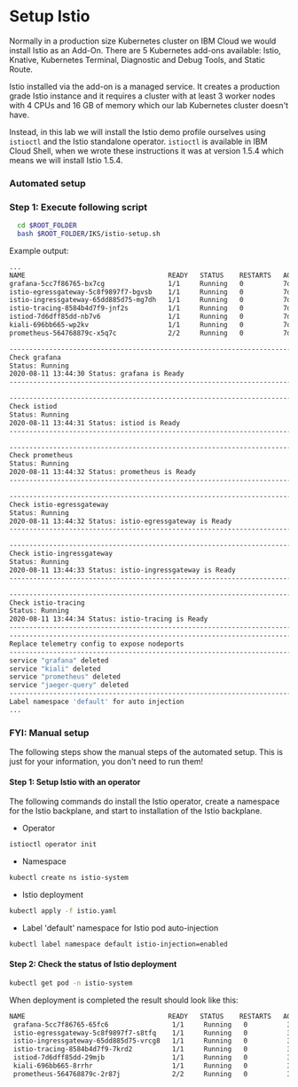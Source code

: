 # Setup Istio

Normally in a production size Kubernetes cluster on IBM Cloud we would install Istio as an Add-On. There are 5 Kubernetes add-ons available: Istio, Knative, Kubernetes Terminal, Diagnostic and Debug Tools, and Static Route.

Istio installed via the add-on is a managed service. It creates a production grade Istio instance and it requires a cluster with at least 3 worker nodes with 4 CPUs and 16 GB of memory which our lab Kubernetes cluster doesn't have.

Instead, in this lab we will install the Istio demo profile ourselves using `istioctl` and the Istio standalone operator. `istioctl` is available in IBM Cloud Shell, when we wrote these instructions it was at version 1.5.4 which means we will install Istio 1.5.4.

### Automated setup

### Step 1: Execute following script

```sh
  cd $ROOT_FOLDER
  bash $ROOT_FOLDER/IKS/istio-setup.sh
```

Example output:

```sh
...
NAME                                    READY   STATUS    RESTARTS   AGE
grafana-5cc7f86765-bx7cg                1/1     Running   0          7d21h
istio-egressgateway-5c8f9897f7-bgvsb    1/1     Running   0          7d21h
istio-ingressgateway-65dd885d75-mg7dh   1/1     Running   0          7d18h
istio-tracing-8584b4d7f9-jnf2s          1/1     Running   0          7d21h
istiod-7d6dff85dd-nb7v6                 1/1     Running   0          7d21h
kiali-696bb665-wp2kv                    1/1     Running   0          7d21h
prometheus-564768879c-x5q7c             2/2     Running   0          7d21h

------------------------------------------------------------------------
Check grafana
Status: Running
2020-08-11 13:44:30 Status: grafana is Ready
------------------------------------------------------------------------

------------------------------------------------------------------------
Check istiod
Status: Running
2020-08-11 13:44:31 Status: istiod is Ready
------------------------------------------------------------------------

------------------------------------------------------------------------
Check prometheus
Status: Running
2020-08-11 13:44:32 Status: prometheus is Ready
------------------------------------------------------------------------

------------------------------------------------------------------------
Check istio-egressgateway
Status: Running
2020-08-11 13:44:32 Status: istio-egressgateway is Ready
------------------------------------------------------------------------

------------------------------------------------------------------------
Check istio-ingressgateway
Status: Running
2020-08-11 13:44:33 Status: istio-ingressgateway is Ready
------------------------------------------------------------------------

------------------------------------------------------------------------
Check istio-tracing
Status: Running
2020-08-11 13:44:34 Status: istio-tracing is Ready
------------------------------------------------------------------------
------------------------------------------------------------------------
Replace telemetry config to expose nodeports
------------------------------------------------------------------------
service "grafana" deleted
service "kiali" deleted
service "prometheus" deleted
service "jaeger-query" deleted
------------------------------------------------------------------------
Label namespace 'default' for auto injection
...

```

### FYI: Manual setup

The following steps show the manual steps of the automated setup. This is just for your information, you don't need to run them!

#### Step 1: Setup Istio with an operator

The following commands do install the Istio operator, create a namespace for the Istio backplane, and start to installation of the Istio backplane.

* Operator

```sh
istioctl operator init
```

* Namespace

```sh
kubectl create ns istio-system
```

* Istio deployment

```sh
kubectl apply -f istio.yaml
```

* Label 'default' namespace for Istio pod auto-injection

```sh
kubectl label namespace default istio-injection=enabled
```

#### Step 2: Check the status of Istio deployment

```sh
kubectl get pod -n istio-system
```

When deployment is completed the result should look like this:

```sh
NAME                                    READY   STATUS    RESTARTS   AGE
 grafana-5cc7f86765-65fc6                1/1     Running   0          3m28s
 istio-egressgateway-5c8f9897f7-s8tfq    1/1     Running   0          3m32s
 istio-ingressgateway-65dd885d75-vrcg8   1/1     Running   0          3m29s
 istio-tracing-8584b4d7f9-7krd2          1/1     Running   0          3m13s
 istiod-7d6dff85dd-29mjb                 1/1     Running   0          3m29s
 kiali-696bb665-8rrhr                    1/1     Running   0          3m12s
 prometheus-564768879c-2r87j             2/2     Running   0          3m12s
```
